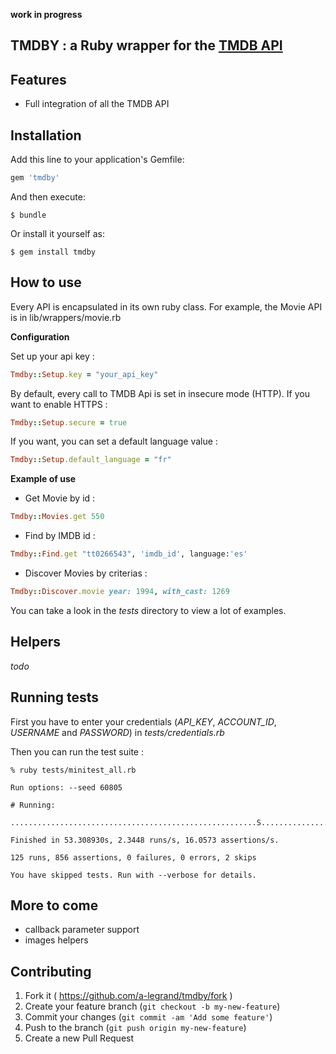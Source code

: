 **work in progress**

TMDBY : a Ruby wrapper for the [TMDB API](http://docs.themoviedb.apiary.io/)
---------------

Features
--------

- Full integration of all the TMDB API


Installation
------------

Add this line to your application's Gemfile:

```ruby
gem 'tmdby'
```

And then execute:

    $ bundle

Or install it yourself as:

    $ gem install tmdby

How to use
----------

Every API is encapsulated in its own ruby class. For example, the Movie API is in lib/wrappers/movie.rb

**Configuration**

Set up your api key :

```ruby
Tmdby::Setup.key = "your_api_key"
```

By default, every call to TMDB Api is set in insecure mode (HTTP).
If you want to enable HTTPS :

```ruby
Tmdby::Setup.secure = true
```

If you want, you can set a default language value :

```ruby
Tmdby::Setup.default_language = "fr"
```

**Example of use**

- Get Movie by id :

 ```ruby
 Tmdby::Movies.get 550
 ```
- Find by IMDB id :

 ```ruby
 Tmdby::Find.get "tt0266543", 'imdb_id', language:'es'
 ```

- Discover Movies by criterias :

 ```ruby
 Tmdby::Discover.movie year: 1994, with_cast: 1269
 ```

You can take a look in the _tests_ directory to view a lot of examples.


Helpers
-------

_todo_

Running tests
-------------

First you have to enter your credentials (_API\_KEY_, _ACCOUNT\_ID_, _USERNAME_ and _PASSWORD_) in _tests/credentials.rb_

Then you can run the test suite :

```
% ruby tests/minitest_all.rb

Run options: --seed 60805

# Running:

.......................................................S...................................................................S.

Finished in 53.308930s, 2.3448 runs/s, 16.0573 assertions/s.

125 runs, 856 assertions, 0 failures, 0 errors, 2 skips

You have skipped tests. Run with --verbose for details.
```

More to come
------------

- callback parameter support
- images helpers



Contributing
------------

1. Fork it ( https://github.com/a-legrand/tmdby/fork )
2. Create your feature branch (`git checkout -b my-new-feature`)
3. Commit your changes (`git commit -am 'Add some feature'`)
4. Push to the branch (`git push origin my-new-feature`)
5. Create a new Pull Request
